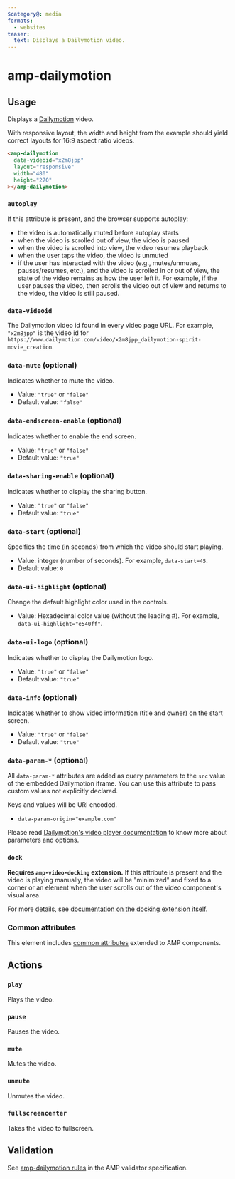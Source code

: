 ```yaml
---
$category@: media
formats:
  - websites
teaser:
  text: Displays a Dailymotion video.
---
```


<!---
Copyright 2016 The AMP HTML Authors. All Rights Reserved.

Licensed under the Apache License, Version 2.0 (the "License");
you may not use this file except in compliance with the License.
You may obtain a copy of the License at

      http://www.apache.org/licenses/LICENSE-2.0

Unless required by applicable law or agreed to in writing, software
distributed under the License is distributed on an "AS-IS" BASIS,
WITHOUT WARRANTIES OR CONDITIONS OF ANY KIND, either express or implied.
See the License for the specific language governing permissions and
limitations under the License.
-->

# amp-dailymotion

## Usage

Displays a [Dailymotion](https://www.dailymotion.com/) video.

With responsive layout, the width and height from the example should yield correct layouts for 16:9 aspect ratio videos.

```html
<amp-dailymotion
  data-videoid="x2m8jpp"
  layout="responsive"
  width="480"
  height="270"
></amp-dailymotion>
```

### `autoplay`

If this attribute is present, and the browser supports autoplay:

- the video is automatically muted before autoplay starts
- when the video is scrolled out of view, the video is paused
- when the video is scrolled into view, the video resumes playback
- when the user taps the video, the video is unmuted
- if the user has interacted with the video (e.g., mutes/unmutes,
  pauses/resumes, etc.), and the video is scrolled in or out of view, the
  state of the video remains as how the user left it. For example, if the user
  pauses the video, then scrolls the video out of view and returns to the
  video, the video is still paused.

### `data-videoid`

The Dailymotion video id found in every video page URL. For example, `"x2m8jpp"`
is the video id for
`https://www.dailymotion.com/video/x2m8jpp_dailymotion-spirit-movie_creation`.

### `data-mute` (optional)

Indicates whether to mute the video.

- Value: `"true"` or `"false"`
- Default value: `"false"`

### `data-endscreen-enable` (optional)

Indicates whether to enable the end screen.

- Value: `"true"` or `"false"`
- Default value: `"true"`

### `data-sharing-enable` (optional)

Indicates whether to display the sharing button.

- Value: `"true"` or `"false"`
- Default value: `"true"`

### `data-start` (optional)

Specifies the time (in seconds) from which the video should start playing.

- Value: integer (number of seconds). For example, `data-start=45`.
- Default value: `0`

### `data-ui-highlight` (optional)

Change the default highlight color used in the controls.

- Value: Hexadecimal color value (without the leading #). For example,
  `data-ui-highlight="e540ff"`.

### `data-ui-logo` (optional)

Indicates whether to display the Dailymotion logo.

- Value: `"true"` or `"false"`
- Default value: `"true"`

### `data-info` (optional)

Indicates whether to show video information (title and owner) on the start
screen.

- Value: `"true"` or `"false"`
- Default value: `"true"`

### `data-param-*` (optional)

All `data-param-*` attributes are added as query parameters to the `src` value
of the embedded Dailymotion iframe. You can use this attribute to pass custom
values not explicitly declared.

Keys and values will be URI encoded.

- `data-param-origin="example.com"`

Please read [Dailymotion's video player documentation](https://developer.dailymotion.com/player#player-parameters)
to know more about parameters and options.

### `dock`

**Requires `amp-video-docking` extension.** If this attribute is present and the
video is playing manually, the video will be "minimized" and fixed to a corner
or an element when the user scrolls out of the video component's visual area.

For more details, see [documentation on the docking extension itself](https://amp.dev/documentation/components/amp-video-docking).

### Common attributes

This element includes [common attributes](https://amp.dev/documentation/guides-and-tutorials/learn/common_attributes)
extended to AMP components.

## Actions

### `play`

Plays the video.

### `pause`

Pauses the video.

### `mute`

Mutes the video.

### `unmute`

Unmutes the video.

### `fullscreencenter`

Takes the video to fullscreen.

## Validation

See [amp-dailymotion rules](validator-amp-dailymotion.protoascii) in the AMP validator specification.
